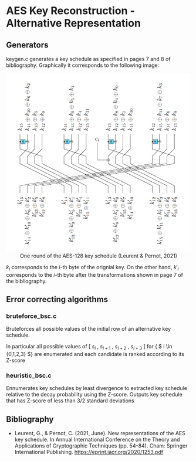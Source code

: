 # AES Key Reconstruction - Alternative Representation

## Generators

keygen.c generates a key schedule as specified in pages 7 and 8 of bibliography. Graphically it corresponds to the following image:

<p align="center">
  <img alt="See page 10 of bibliography" src="./img/graphic.png?raw=true" />
  One round of the AES-128 key schedule (Leurent & Pernot, 2021)
</p>

$k_i$ corresponds to the $i$-th byte of the orignial key. On the other hand, $k'_i$ corresponds to the $i$-th byte after the transformations shown in page 7 of the bibliography.

## Error correcting algorithms

### bruteforce_bsc.c

Bruteforces all possible values of the initial row of an alternative key schedule.

In particular all possible values of [ $s_i$ , $s_{i+1}$ , $s_{i+2}$ , $s_{i+3}$ ] for { $ i \in {0,1,2,3} $} are enumerated and each candidate is ranked according to its Z-score

### heuristic_bsc.c 

Ennumerates key schedules by least divergence to extracted key schedule relative to the decay probability using the Z-score. Outputs key schedule that has Z-score of less than 3/2 standard deviations

## Bibliography

- Leurent, G., & Pernot, C. (2021, June). New representations of the AES key schedule. In Annual International Conference on the Theory and Applications of Cryptographic Techniques (pp. 54-84). Cham: Springer International Publishing. https://eprint.iacr.org/2020/1253.pdf